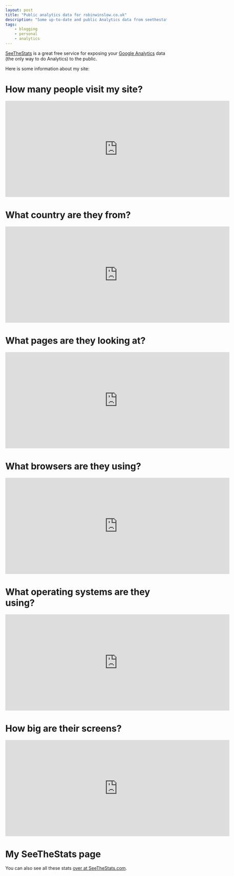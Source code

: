 ```yaml
---
layout: post
title: "Public analytics data for robinwinslow.co.uk"
description: "Some up-to-date and public Analytics data from seethestats.com: unique pageviews over time; unique visitors over time; visits by browser; visita by country; visits by operating-system; visits by depth"
tags:
    - blogging
    - personal
    - analytics
---
```


[SeeTheStats](http://www.seethestats.com/) is a great free service for exposing your [Google Analytics](http://www.google.co.uk/analytics/) data (the only way to do Analytics) to the public.

Here is some information about my site:

How many people visit my site?
===

<iframe src="http://www.seethestats.com/stats/5172/Visitors_11494f89c_ifr.html" style="width:700px;height:300px;border:none;" scrolling="no" frameborder="0"></iframe>

What country are they from?
===

<iframe src="http://www.seethestats.com/stats/5172/VisitsByCountry_a55088a93_ifr.html" style="width:700px;height:300px;border:none;" scrolling="no" frameborder="0"></iframe>

What pages are they looking at?
===

<iframe src="http://www.seethestats.com/stats/5172/VisitsByPageTitle_0491a34cc_ifr.html" style="width:700px;height:300px;border:none;" scrolling="no" frameborder="0"></iframe>

What browsers are they using?
===

<iframe src="http://www.seethestats.com/stats/5172/VisitsByBrowser_d53cdbf9a_ifr.html" style="width:700px;height:300px;border:none;" scrolling="no" frameborder="0"></iframe>

What operating systems are they using?
===

<iframe src="http://www.seethestats.com/stats/5172/VisitsByOperatingSystem_b57aed2f0_ifr.html" style="width:700px;height:300px;border:none;" scrolling="no" frameborder="0"></iframe>

How big are their screens?
===

<iframe src="http://www.seethestats.com/stats/5172/VisitsByScreenResolution_1ab7de45a_ifr.html" style="width:700px;height:300px;border:none;" scrolling="no" frameborder="0"></iframe>

My SeeTheStats page
===

You can also see all these stats [over at SeeTheStats.com](http://www.seethestats.com/site/robinwinslow.co.uk).
